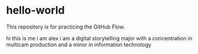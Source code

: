 # hello-world
This repository is for practicing the GitHub Flow.

hi this is me i am alex i am a digital storytelling major with a concentration in multicam production and a minor in information technology
